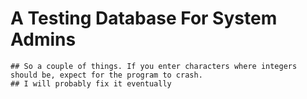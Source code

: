 # A Testing Database For System Admins

    ## So a couple of things. If you enter characters where integers should be, expect for the program to crash.
    ## I will probably fix it eventually
